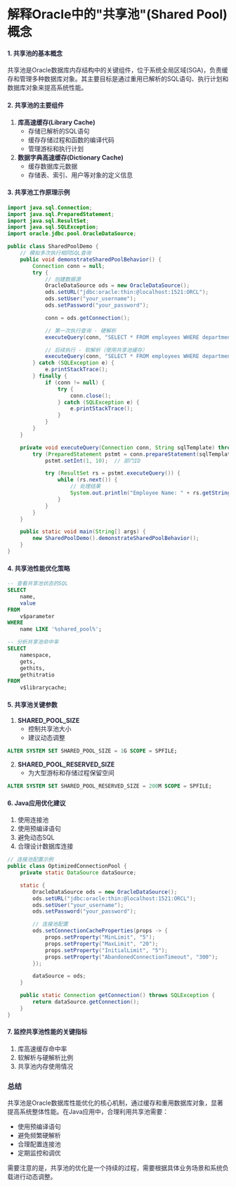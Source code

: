 # 解释Oracle中的"共享池"(Shared Pool)概念

#### <font style="color:rgba(6, 8, 31, 0.88);">1. 共享池的基本概念</font>

<font style="color:rgba(6, 8, 31, 0.88);">共享池是Oracle数据库内存结构中的关键组件，位于系统全局区域(SGA)，负责缓存和管理多种数据库对象。其主要目标是通过重用已解析的SQL语句、执行计划和数据库对象来提高系统性能。</font>

#### <font style="color:rgba(6, 8, 31, 0.88);">2. 共享池的主要组件</font>

1. **<font style="color:rgba(6, 8, 31, 0.88);">库高速缓存(Library Cache)</font>**
    - <font style="color:rgba(6, 8, 31, 0.88);">存储已解析的SQL语句</font>
    - <font style="color:rgba(6, 8, 31, 0.88);">缓存存储过程和函数的编译代码</font>
    - <font style="color:rgba(6, 8, 31, 0.88);">管理游标和执行计划</font>
2. **<font style="color:rgba(6, 8, 31, 0.88);">数据字典高速缓存(Dictionary Cache)</font>**
    - <font style="color:rgba(6, 8, 31, 0.88);">缓存数据库元数据</font>
    - <font style="color:rgba(6, 8, 31, 0.88);">存储表、索引、用户等对象的定义信息</font>

#### <font style="color:rgba(6, 8, 31, 0.88);">3. 共享池工作原理示例</font>

```java
import java.sql.Connection;  
import java.sql.PreparedStatement;  
import java.sql.ResultSet;  
import java.sql.SQLException;  
import oracle.jdbc.pool.OracleDataSource;  

public class SharedPoolDemo {  
    // 模拟多次执行相同SQL查询  
    public void demonstrateSharedPoolBehavior() {  
        Connection conn = null;  
        try {  
            // 创建数据源  
            OracleDataSource ods = new OracleDataSource();  
            ods.setURL("jdbc:oracle:thin:@localhost:1521:ORCL");  
            ods.setUser("your_username");  
            ods.setPassword("your_password");  

            conn = ods.getConnection();  

            // 第一次执行查询 - 硬解析  
            executeQuery(conn, "SELECT * FROM employees WHERE department_id = ?");  

            // 后续执行 - 软解析（使用共享池缓存）  
            executeQuery(conn, "SELECT * FROM employees WHERE department_id = ?");  
        } catch (SQLException e) {  
            e.printStackTrace();  
        } finally {  
            if (conn != null) {  
                try {  
                    conn.close();  
                } catch (SQLException e) {  
                    e.printStackTrace();  
                }  
            }  
        }  
    }  

    private void executeQuery(Connection conn, String sqlTemplate) throws SQLException {  
        try (PreparedStatement pstmt = conn.prepareStatement(sqlTemplate)) {  
            pstmt.setInt(1, 10);  // 部门ID  

            try (ResultSet rs = pstmt.executeQuery()) {  
                while (rs.next()) {  
                    // 处理结果  
                    System.out.println("Employee Name: " + rs.getString("first_name"));  
                }  
            }  
        }  
    }  

    public static void main(String[] args) {  
        new SharedPoolDemo().demonstrateSharedPoolBehavior();  
    }  
}
```

#### <font style="color:rgba(6, 8, 31, 0.88);">4. 共享池性能优化策略</font>

```sql
-- 查看共享池状态的SQL  
SELECT   
    name,   
    value   
FROM   
    v$parameter   
WHERE   
    name LIKE '%shared_pool%';  

-- 分析共享池命中率  
SELECT   
    namespace,   
    gets,   
    gethits,   
    gethitratio   
FROM   
    v$librarycache;
```

#### <font style="color:rgba(6, 8, 31, 0.88);">5. 共享池关键参数</font>

1. **<font style="color:rgba(6, 8, 31, 0.88);">SHARED_POOL_SIZE</font>**
    - <font style="color:rgba(6, 8, 31, 0.88);">控制共享池大小</font>
    - <font style="color:rgba(6, 8, 31, 0.88);">建议动态调整</font>

```sql
ALTER SYSTEM SET SHARED_POOL_SIZE = 1G SCOPE = SPFILE;
```

2. **<font style="color:rgba(6, 8, 31, 0.88);">SHARED_POOL_RESERVED_SIZE</font>**
    - <font style="color:rgba(6, 8, 31, 0.88);">为大型游标和存储过程保留空间</font>

```sql
ALTER SYSTEM SET SHARED_POOL_RESERVED_SIZE = 200M SCOPE = SPFILE;
```

#### <font style="color:rgba(6, 8, 31, 0.88);">6. Java应用优化建议</font>

1. <font style="color:rgba(6, 8, 31, 0.88);">使用连接池</font>
2. <font style="color:rgba(6, 8, 31, 0.88);">使用预编译语句</font>
3. <font style="color:rgba(6, 8, 31, 0.88);">避免动态SQL</font>
4. <font style="color:rgba(6, 8, 31, 0.88);">合理设计数据库连接</font>

```java
// 连接池配置示例  
public class OptimizedConnectionPool {  
    private static DataSource dataSource;  

    static {  
        OracleDataSource ods = new OracleDataSource();  
        ods.setURL("jdbc:oracle:thin:@localhost:1521:ORCL");  
        ods.setUser("your_username");  
        ods.setPassword("your_password");  

        // 连接池配置  
        ods.setConnectionCacheProperties(props -> {  
            props.setProperty("MinLimit", "5");  
            props.setProperty("MaxLimit", "20");  
            props.setProperty("InitialLimit", "5");  
            props.setProperty("AbandonedConnectionTimeout", "300");  
        });  

        dataSource = ods;  
    }  

    public static Connection getConnection() throws SQLException {  
        return dataSource.getConnection();  
    }  
}
```

#### <font style="color:rgba(6, 8, 31, 0.88);">7. 监控共享池性能的关键指标</font>

1. <font style="color:rgba(6, 8, 31, 0.88);">库高速缓存命中率</font>
2. <font style="color:rgba(6, 8, 31, 0.88);">软解析与硬解析比例</font>
3. <font style="color:rgba(6, 8, 31, 0.88);">共享池内存使用情况</font>

### <font style="color:rgba(6, 8, 31, 0.88);">总结</font>

<font style="color:rgba(6, 8, 31, 0.88);">共享池是Oracle数据库性能优化的核心机制，通过缓存和重用数据库对象，显著提高系统整体性能。在Java应用中，合理利用共享池需要：</font>

- <font style="color:rgba(6, 8, 31, 0.88);">使用预编译语句</font>
- <font style="color:rgba(6, 8, 31, 0.88);">避免频繁硬解析</font>
- <font style="color:rgba(6, 8, 31, 0.88);">合理配置连接池</font>
- <font style="color:rgba(6, 8, 31, 0.88);">定期监控和调优</font>

<font style="color:rgba(6, 8, 31, 0.88);">需要注意的是，共享池的优化是一个持续的过程，需要根据具体业务场景和系统负载进行动态调整。</font>
